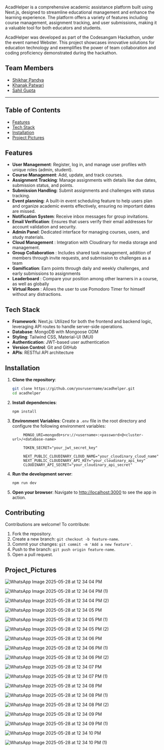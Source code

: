 AcadHelper is a comprehensive academic assistance platform built using Next.js, designed to streamline educational management and enhance the learning experience. The platform offers a variety of features including course management, assignment tracking, and user submissions, making it a valuable tool for both educators and students.

AcadHelper was developed as part of the Codesangam Hackathon, under the event named Webster. This project showcases innovative solutions for education technology and exemplifies the power of team collaboration and coding proficiency demonstrated during the hackathon.

## Team Members
- [Shikhar Pandya](https://github.com/shikharpandya0487)
- [Khanak Patwari](https://github.com/Khanak21)
- [Sahil Gupta](https://github.com/Sahilgupta3224)

---
## Table of Contents

- [Features](#features)
- [Tech Stack](#tech-stack)
- [Installation](#installation)
- [Project Pictures](#Project_Pictures)


## Features

- **User Management**: Register, log in, and manage user profiles with unique roles (admin, student).
- **Course Management**: Add, update, and track courses.
- **Assignment Tracking**: Manage assignments with details like due dates, submission status, and points.
- **Submission Handling**: Submit assignments and challenges with status tracking.
- **Event planning**: A built-in event scheduling feature to help users plan and organize academic events effectively, ensuring no important dates are missed.
- **Notification System**: Receive inbox messages for group invitations.
- **Email Verification**: Ensures that users verify their email addresses for account validation and security.
- **Admin Panel**: Dedicated interface for managing courses, users, and study materials.
- **Cloud Management** : Integration with Cloudinary for media storage and management.
- **Group Collaboration** : Includes shared task management, addition of members through invite requests, and submission to challenges as a team 
- **Gamification**: Earn points through daily and weekly challenges, and early submissions to assignments
- **Leaderboard** : Compare your position among other learners in a course, as well as globally
- **Virtual Room** : Allows the user to use Pomodoro Timer for himself without any distractions.

## Tech Stack

- **Framework**: Next.js: Utilized for both the frontend and backend logic, leveraging API routes to handle server-side operations.
- **Database**: MongoDB with Mongoose ODM
- **Styling**: Tailwind CSS, Material-UI (MUI)
- **Authentication**: JWT-based user authentication
- **Version Control**: Git and GitHub
- **APIs**: RESTful API architecture

## Installation

1. **Clone the repository**:
   ```bash
   git clone https://github.com/yourusername/acadhelper.git
   cd acadhelper
   ```

2. **Install dependencies**:
   ```bash
   npm install
   ```

3. **Environment Variables**:
   Create a `.env` file in the root directory and configure the following environment variables:
   ```plaintext
        MONGO_URI=mongodb+srv://<username>:<password>@<cluster-url>/<database-name>

        TOKEN_SECRET="your_jwt_secret_key"

        NEXT_PUBLIC_CLOUDINARY_CLOUD_NAME="your_cloudinary_cloud_name"
        NEXT_PUBLIC_CLOUDINARY_API_KEY="your_cloudinary_api_key"
        CLOUDINARY_API_SECRET="your_cloudinary_api_secret"

   ```

4. **Run the development server**:
   ```bash
   npm run dev
   ```

5. **Open your browser**:
   Navigate to [http://localhost:3000](http://localhost:3000) to see the app in action.




## Contributing

Contributions are welcome! To contribute:
1. Fork the repository.
2. Create a new branch: `git checkout -b feature-name`.
3. Commit your changes: `git commit -m 'Add a new feature'`.
4. Push to the branch: `git push origin feature-name`.
5. Open a pull request.

## Project_Pictures

![WhatsApp Image 2025-05-28 at 12 34 04 PM](https://github.com/user-attachments/assets/ae0537b9-52c1-444f-a8f2-926562454814)

![WhatsApp Image 2025-05-28 at 12 34 04 PM (1)](https://github.com/user-attachments/assets/31325f96-5ce6-4b19-8996-3154d49cb729)

![WhatsApp Image 2025-05-28 at 12 34 04 PM (2)](https://github.com/user-attachments/assets/28cd36d9-d4de-4814-9673-8440a66beb42)

![WhatsApp Image 2025-05-28 at 12 34 05 PM](https://github.com/user-attachments/assets/16b6e350-a680-4945-a9ef-2f77600d01d5)

![WhatsApp Image 2025-05-28 at 12 34 05 PM (1)](https://github.com/user-attachments/assets/421fc6cb-7b4a-411f-84ae-2786899fdf51)

![WhatsApp Image 2025-05-28 at 12 34 05 PM (2)](https://github.com/user-attachments/assets/b3c7c272-250f-47fa-a718-94ef515190ce)

![WhatsApp Image 2025-05-28 at 12 34 06 PM](https://github.com/user-attachments/assets/8a760c99-32b9-4baf-b278-407037251b69)

![WhatsApp Image 2025-05-28 at 12 34 06 PM (1)](https://github.com/user-attachments/assets/d59b4384-7946-4345-9d8e-7471e02a5cea)

![WhatsApp Image 2025-05-28 at 12 34 06 PM (2)](https://github.com/user-attachments/assets/aa7e093f-94a9-4bdd-9f44-63d19d75eb3c)

![WhatsApp Image 2025-05-28 at 12 34 07 PM](https://github.com/user-attachments/assets/20831a43-a079-4d62-8cc8-15a3d633f952)

![WhatsApp Image 2025-05-28 at 12 34 07 PM (1)](https://github.com/user-attachments/assets/f31a5378-e877-4dab-8f7c-0e6d1cd25671)

![WhatsApp Image 2025-05-28 at 12 34 08 PM](https://github.com/user-attachments/assets/9e54a2f8-1a92-4a67-a421-ce37bbdc6809)

![WhatsApp Image 2025-05-28 at 12 34 08 PM (1)](https://github.com/user-attachments/assets/dd1e1728-3b97-455f-8da0-73794b964f40)

![WhatsApp Image 2025-05-28 at 12 34 08 PM (2)](https://github.com/user-attachments/assets/f251e173-ff71-4ec7-b783-4c280ce5a1f8)

![WhatsApp Image 2025-05-28 at 12 34 09 PM](https://github.com/user-attachments/assets/278d4bf5-a6f3-4f47-84be-663904711839)

![WhatsApp Image 2025-05-28 at 12 34 09 PM (1)](https://github.com/user-attachments/assets/902dd566-997a-4b4a-b161-2c1ca3dc4ab9)

![WhatsApp Image 2025-05-28 at 12 34 10 PM](https://github.com/user-attachments/assets/0bd9e893-37f7-41c4-8ee7-ce3fd90a9b6e)

![WhatsApp Image 2025-05-28 at 12 34 10 PM (1)](https://github.com/user-attachments/assets/fa73157c-a65d-43f0-856d-781ec0a4f230)
